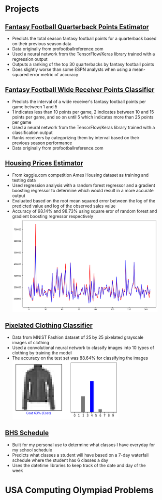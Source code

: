 # Projects

## [Fantasy Football Quarterback Points Estimator](https://github.com/AskSid/Fantasy-Football-Regression)
* Predicts the total season fantasy football points for a quarterback based on their previous season data
* Data originally from profootballreference.com
* Used a neural network from the TensorFlow/Keras library trained with a regression output
* Outputs a ranking of the top 30 quarterbacks by fantasy football points
* Does slightly worse than some ESPN analysts when using a mean-squared error metric of accuracy

## [Fantasy Football Wide Receiver Points Classifier](https://github.com/AskSid/Fantasy-Football-Classification)
* Predicts the interval of a wide receiver's fantasy football points per game between 1 and 5
* 1 indicates less than 10 points per game, 2 indicates between 10 and 15 points per game, and so on until 5 which indicates more than 25 points per game
* Used a neural network from the TensorFlow/Keras library trained with a classification output
* Ranks receivers by categorizing them by interval based on their previous season performance
* Data originally from profootballreference.com

## [Housing Prices Estimator](https://github.com/AskSid/Housing-Prices-Regression)
* From kaggle.com competition Ames Housing dataset as training and testing data
* Used regression analysis with a random forest regressor and a gradient boosting regressor to determine which would result in a more accurate output
* Evaluated based on the root mean squared error between the log of the predicted value and log of the observed sales value
* Accuracy of 98.14% and 98.73% using square eror of random forest and gradient boosting regressor respectively
![](https://github.com/AskSid/Portfolio/blob/main/images/housing_prices.png)

## [Pixelated Clothing Classifier](https://github.com/AskSid/Clothing-Classifier)
* Data from MNIST Fashion dataset of 25 by 25 pixelated grayscale images of clothing
* Used a convolutional neural network to classify images into 10 types of clothing by training the model
* The accuracy on the test set was 88.64% for classifying the images
![](https://github.com/AskSid/Portfolio/blob/main/images/clothing_classifier.png)


## [BHS Schedule](https://github.com/AskSid/schedule_classes)
* Built for my personal use to determine what classes I have everyday for my school schedule
* Predicts what classes a student will have based on a 7-day waterfall schedule where the student has 6 classes a day
* Uses the datetime libraries to keep track of the date and day of the week

# USA Computing Olympiad Problems


